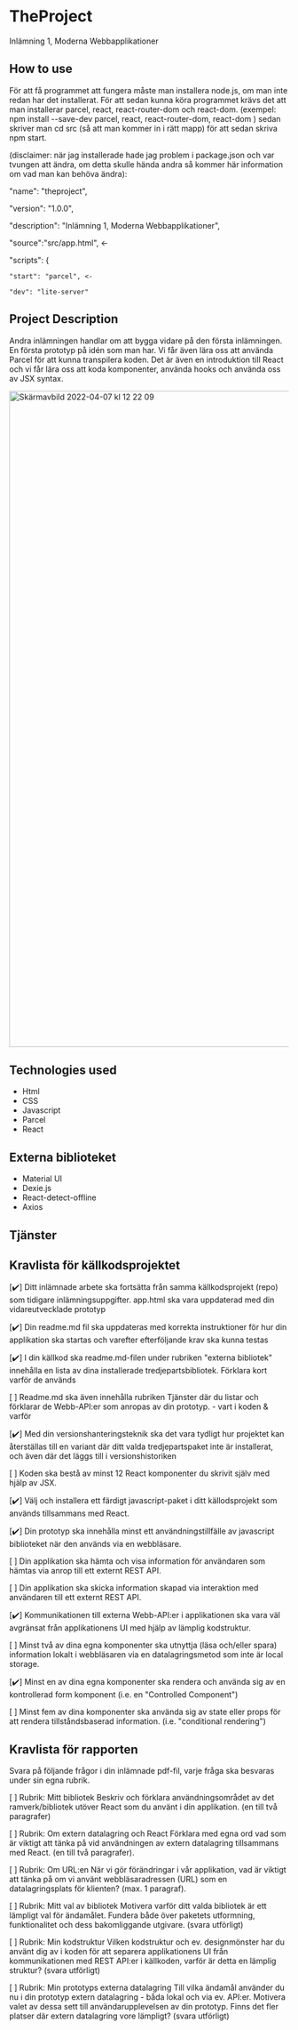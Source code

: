 # TheProject
Inlämning 1, Moderna Webbapplikationer

## How to use
För att få programmet att fungera måste man installera node.js, om man inte redan har det installerat. För att sedan kunna köra programmet krävs det att man installerar parcel, react, react-router-dom och react-dom. 
(exempel:  npm install --save-dev parcel, react, react-router-dom, react-dom ) 
sedan skriver man cd src (så att man kommer in i rätt mapp) för att sedan skriva npm start.

(disclaimer: när jag installerade hade jag problem i package.json och var tvungen att ändra, om detta skulle hända andra så kommer här information om vad man kan behöva ändra):

  "name": "theproject",

  "version": "1.0.0",

  "description": "Inlämning 1, Moderna Webbapplikationer",

  "source":"src/app.html",  <-

  "scripts": {

    "start": "parcel", <-
    
    "dev": "lite-server"

## Project Description
Andra inlämningen handlar om att bygga vidare på den första inlämningen. En första prototyp på idén som man har. Vi får även lära oss att använda Parcel för att kunna transpilera koden. Det är även en introduktion till React och vi får lära oss att koda komponenter, använda hooks och använda oss av JSX syntax.

<img width="1180" alt="Skärmavbild 2022-04-07 kl  12 22 09" src="https://user-images.githubusercontent.com/89778044/162179946-ea6c33f8-676f-4832-8952-f513bb68bebb.png">

## Technologies used
- Html
- CSS
- Javascript
- Parcel
- React

## Externa biblioteket
- Material UI
- Dexie.js
- React-detect-offline
- Axios
## Tjänster


## Kravlista för källkodsprojektet

[:heavy_check_mark:]	Ditt inlämnade arbete ska fortsätta från samma källkodsprojekt (repo) som tidigare inlämningsuppgifter. app.html ska vara uppdaterad med din vidareutvecklade prototyp	

[:heavy_check_mark:] Din readme.md fil ska uppdateras med korrekta instruktioner för hur din applikation ska startas och varefter efterföljande krav ska kunna testas
	
[:heavy_check_mark:] I din källkod ska readme.md-filen under rubriken "externa bibliotek" innehålla en lista av dina installerade tredjepartsbibliotek. Förklara kort varför de används	

[ ] Readme.md ska även innehålla rubriken Tjänster där du listar och förklarar de Webb-API:er som anropas av din prototyp. - vart i koden & varför	

[:heavy_check_mark:] Med din versionshanteringsteknik ska det vara tydligt hur projektet kan återställas till en variant där ditt valda tredjepartspaket inte är installerat, och även där det läggs till i versionshistoriken	

[ ] Koden ska bestå av minst 12 React komponenter du skrivit själv med hjälp av JSX.	

[:heavy_check_mark:] Välj och installera ett färdigt javascript-paket i ditt källodsprojekt som används tillsammans med React.	

[:heavy_check_mark:] Din prototyp ska innehålla minst ett användningstillfälle av javascript biblioteket när den används via en webbläsare.	

[ ] Din applikation ska hämta och visa information för användaren som hämtas via anrop till ett externt REST API.	

[ ] Din applikation ska skicka information skapad via interaktion med användaren till ett externt REST API.	

[:heavy_check_mark:] Kommunikationen till externa Webb-API:er i applikationen ska vara väl avgränsat från applikationens UI med hjälp av lämplig kodstruktur.	

[ ] Minst två av dina egna komponenter ska utnyttja (läsa och/eller spara) information lokalt i webbläsaren via en datalagringsmetod som inte är local storage.	

[:heavy_check_mark:] Minst en av dina egna komponenter ska rendera och använda sig av en kontrollerad form komponent (i.e. en "Controlled Component")	

[ ] Minst fem av dina komponenter ska använda sig av state eller props för att rendera tillståndsbaserad information. (i.e. "conditional rendering")	
  

## Kravlista för rapporten
Svara på följande frågor i din inlämnade pdf-fil, varje fråga ska besvaras under sin egna rubrik.

[ ] Rubrik: Mitt bibliotek
Beskriv och förklara användningsområdet av det ramverk/bibliotek utöver React som du använt i din applikation. (en till två paragrafer)
	
[ ] Rubrik: Om extern datalagring och React
Förklara med egna ord vad som är viktigt att tänka på vid användningen av extern datalagring tillsammans med React. (en till två paragrafer).

[ ] Rubrik: Om URL:en
När vi gör förändringar i vår applikation, vad är viktigt att tänka på om vi använt webbläsaradressen (URL) som en datalagringsplats för klienten? (max. 1 paragraf).


[ ] Rubrik: Mitt val av bibliotek
Motivera varför ditt valda bibliotek är ett lämpligt val för ändamålet. Fundera både över paketets utformning, funktionalitet och dess bakomliggande utgivare. (svara utförligt)


[ ] Rubrik: Min kodstruktur
Vilken kodstruktur och ev. designmönster har du använt dig av i koden för att separera applikationens UI från kommunikationen med REST API:er i källkoden, varför är detta en lämplig struktur? (svara utförligt)

	
[ ] Rubrik: Min prototyps externa datalagring
Till vilka ändamål använder du nu i din prototyp extern datalagring - båda lokal och via ev. API:er. Motivera valet av dessa sett till användarupplevelsen av din prototyp. Finns det fler platser där extern datalagring vore lämpligt? (svara utförligt)
 



